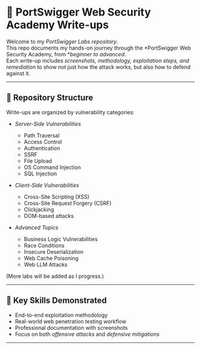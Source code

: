 # 🔐 PortSwigger Web Security Academy Write-ups

Welcome to my *PortSwigger Labs repository*.  
This repo documents my hands-on journey through the *PortSwigger Web Security Academy, from **beginner to advanced*.  
Each write-up includes *screenshots, methodology, exploitation steps, and remediation* to show not just how the attack works, but also how to defend against it.

---

## 📂 Repository Structure

Write-ups are organized by vulnerability categories:

- *Server-Side Vulnerabilities*
  - Path Traversal
  - Access Control
  - Authentication
  - SSRF
  - File Upload
  - OS Command Injection
  - SQL Injection  

- *Client-Side Vulnerabilities*
  - Cross-Site Scripting (XSS)
  - Cross-Site Request Forgery (CSRF)
  - Clickjacking
  - DOM-based attacks  

- *Advanced Topics*
  - Business Logic Vulnerabilities
  - Race Conditions
  - Insecure Deserialization
  - Web Cache Poisoning
  - Web LLM Attacks

(More labs will be added as I progress.)

---

## 🔑 Key Skills Demonstrated
- End-to-end exploitation methodology  
- Real-world web penetration testing workflow  
- Professional documentation with screenshots  
- Focus on both *offensive attacks* and *defensive mitigations*  

---
